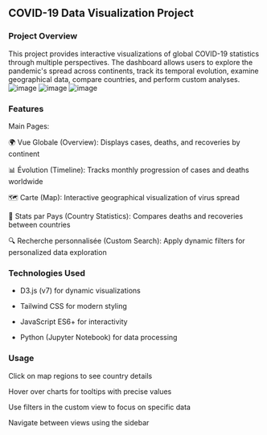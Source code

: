 ## COVID-19 Data Visualization Project 
### Project Overview
This project provides interactive visualizations of global COVID-19 statistics through multiple perspectives. The dashboard allows users to explore the pandemic's spread across continents, track its temporal evolution, examine geographical data, compare countries, and perform custom analyses.
![image](https://github.com/user-attachments/assets/bc396e75-e25a-4258-8a12-ba67c860031b)
![image](https://github.com/user-attachments/assets/9020b704-a82c-4537-9012-3b8b00065890)
![image](https://github.com/user-attachments/assets/ab294b81-b65f-4c47-947d-8037c25f6269)



### Features
Main Pages:

🌍 Vue Globale (Overview): Displays cases, deaths, and recoveries by continent

📊 Évolution (Timeline): Tracks monthly progression of cases and deaths worldwide

🗺️ Carte (Map): Interactive geographical visualization of virus spread

🥧 Stats par Pays (Country Statistics): Compares deaths and recoveries between countries

🔍 Recherche personnalisée (Custom Search): Apply dynamic filters for personalized data exploration

### Technologies Used
- D3.js (v7) for dynamic visualizations

- Tailwind CSS for modern styling

- JavaScript ES6+ for interactivity

- Python (Jupyter Notebook) for data processing

### Usage
Click on map regions to see country details

Hover over charts for tooltips with precise values

Use filters in the custom view to focus on specific data

Navigate between views using the sidebar
